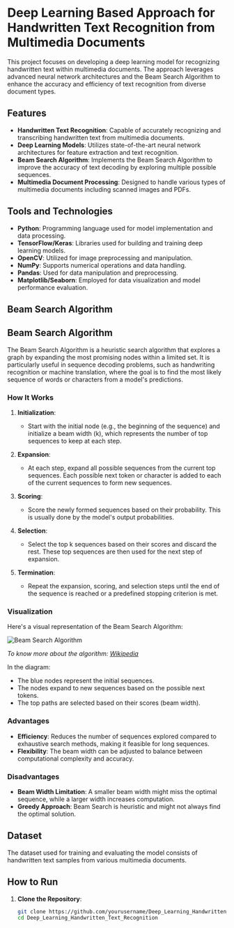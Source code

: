 # Deep Learning Based Approach for Handwritten Text Recognition from Multimedia Documents

This project focuses on developing a deep learning model for recognizing handwritten text within multimedia documents. The approach leverages advanced neural network architectures and the Beam Search Algorithm to enhance the accuracy and efficiency of text recognition from diverse document types.

## Features

- **Handwritten Text Recognition**: Capable of accurately recognizing and transcribing handwritten text from multimedia documents.
- **Deep Learning Models**: Utilizes state-of-the-art neural network architectures for feature extraction and text recognition.
- **Beam Search Algorithm**: Implements the Beam Search Algorithm to improve the accuracy of text decoding by exploring multiple possible sequences.
- **Multimedia Document Processing**: Designed to handle various types of multimedia documents including scanned images and PDFs.

## Tools and Technologies

- **Python**: Programming language used for model implementation and data processing.
- **TensorFlow/Keras**: Libraries used for building and training deep learning models.
- **OpenCV**: Utilized for image preprocessing and manipulation.
- **NumPy**: Supports numerical operations and data handling.
- **Pandas**: Used for data manipulation and preprocessing.
- **Matplotlib/Seaborn**: Employed for data visualization and model performance evaluation.

## Beam Search Algorithm

## Beam Search Algorithm

The Beam Search Algorithm is a heuristic search algorithm that explores a graph by expanding the most promising nodes within a limited set. It is particularly useful in sequence decoding problems, such as handwriting recognition or machine translation, where the goal is to find the most likely sequence of words or characters from a model's predictions.

### How It Works

1. **Initialization**:
   - Start with the initial node (e.g., the beginning of the sequence) and initialize a beam width (k), which represents the number of top sequences to keep at each step.

2. **Expansion**:
   - At each step, expand all possible sequences from the current top sequences. Each possible next token or character is added to each of the current sequences to form new sequences.

3. **Scoring**:
   - Score the newly formed sequences based on their probability. This is usually done by the model's output probabilities.

4. **Selection**:
   - Select the top k sequences based on their scores and discard the rest. These top sequences are then used for the next step of expansion.

5. **Termination**:
   - Repeat the expansion, scoring, and selection steps until the end of the sequence is reached or a predefined stopping criterion is met.

### Visualization

Here's a visual representation of the Beam Search Algorithm:

![Beam Search Algorithm](![image](https://github.com/user-attachments/assets/d342162d-4d7c-44c2-ae7f-884926ad4fa2))

*To know more about the algorithm: [Wikipedia](https://en.wikipedia.org/wiki/Beam_search)*

In the diagram:
- The blue nodes represent the initial sequences.
- The nodes expand to new sequences based on the possible next tokens.
- The top paths are selected based on their scores (beam width).

### Advantages

- **Efficiency**: Reduces the number of sequences explored compared to exhaustive search methods, making it feasible for long sequences.
- **Flexibility**: The beam width can be adjusted to balance between computational complexity and accuracy.

### Disadvantages

- **Beam Width Limitation**: A smaller beam width might miss the optimal sequence, while a larger width increases computation.
- **Greedy Approach**: Beam Search is heuristic and might not always find the optimal solution.


## Dataset

The dataset used for training and evaluating the model consists of handwritten text samples from various multimedia documents.

## How to Run

1. **Clone the Repository**:
   ```bash
   git clone https://github.com/yourusername/Deep_Learning_Handwritten_Text_Recognition.git
   cd Deep_Learning_Handwritten_Text_Recognition
   ```
